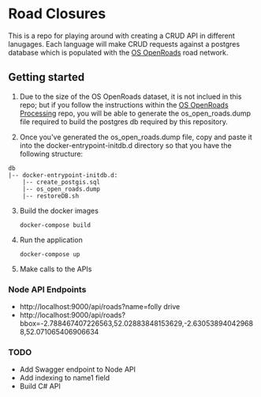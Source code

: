 # Road Closures

This is a repo for playing around with creating a CRUD API in different lanugages. Each language will make CRUD requests against a postgres database which is populated with the [OS OpenRoads](https://www.ordnancesurvey.co.uk/business-government/products/open-map-roads) road network.

## Getting started
1. Due to the size of the OS OpenRoads dataset, it is not inclued in this repo; but if you follow the instructions within the [OS OpenRoads Processing](https://github.com/hloughrey/OS_Open_Roads_Processing) repo, you will be able to generate the os_open_roads.dump file required to build the postgres db required by this repository.

2. Once you've generated the os_open_roads.dump file, copy and paste it into the docker-entrypoint-initdb.d directory so that you have the following structure:

```asci
db
|-- docker-entrypoint-initdb.d:
    |-- create_postgis.sql
    |-- os_open_roads.dump
    |-- restoreDB.sh
```
3. Build the docker images
    ```docker
    docker-compose build
    ```

4. Run the application
    ```docker
    docker-compose up
    ```

5. Make calls to the APIs


### Node API Endpoints

- http://localhost:9000/api/roads?name=folly drive
- http://localhost:9000/api/roads?bbox=-2.788467407226563,52.02883848153629,-2.630538940429688,52.071065406906634

### TODO
- Add Swagger endpoint to Node API
- Add indexing to name1 field
- Build C# API


